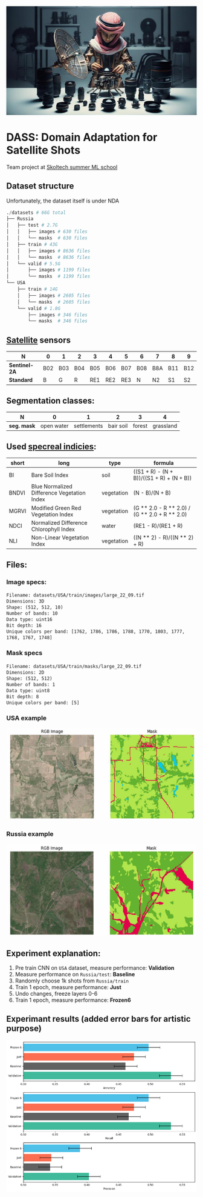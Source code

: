 <div style="text-align: center;">
  <img src="assets/1.jpg" alt="Image by DALL-E 3">
</div>

# DASS: Domain Adaptation for Satellite Shots
Team project at [Skoltech summer ML school](https://smiles.skoltech.ru/)


## Dataset structure
Unfortunately, the dataset itself is under NDA
```python
./datasets # 66G total
├── Russia
│   ├── test # 2.7G
│   │   ├── images # 630 files
│   │   └── masks  # 630 files
│   ├── train # 43G
│   │   ├── images # 8636 files
│   │   └── masks  # 8636 files
│   └── valid # 5.5G
│       ├── images # 1199 files
│       └── masks  # 1199 files
└── USA
    ├── train # 14G
    │   ├── images # 2605 files
    │   └── masks  # 2605 files
    └── valid # 1.8G
        ├── images # 346 files
        └── masks  # 346 files
```

## [Satellite]((https://en.wikipedia.org/wiki/Sentinel-2A)) sensors
|**N**          |0  |1  |2  |3  |4  | 5 | 6 | 7 | 8 | 9 |
|---------------|---|---|---|---|---|---|---|---|---|---|
|**Sentinel-2A**|B02|B03|B04|B05|B06|B07|B08|B8A|B11|B12|
|**Standard**   |B  |G  |R  |RE1|RE2|RE3|N  |N2 |S1 |S2 |

## Segmentation classes:
|**N**        |0         |1          |2        |3     |4        |
|-------------|----------|-----------|---------|------|---------|
|**seg. mask**|open water|settlements|bair soil|forest|grassland|

## Used [specreal indicies]((https://github.com/awesome-spectral-indices/awesome-spectral-indices)):
|short|long|type|formula|
|-|-|-|-|
|BI|Bare Soil Index|soil|((S1 + R) - (N + B))/((S1 + R) + (N + B))|
|BNDVI|Blue Normalized Difference Vegetation Index|vegetation|(N - B)/(N + B)|
|MGRVI|Modified Green Red Vegetation Index|vegetation|(G ** 2.0 - R ** 2.0) / (G ** 2.0 + R ** 2.0)|
|NDCI|Normalized Difference Chlorophyll Index|water|(RE1 - R)/(RE1 + R)|
|NLI|Non-Linear Vegetation Index|vegetation|((N ** 2) - R)/((N ** 2) + R)|

## Files:
### Image specs:
```
Filename: datasets/USA/train/images/large_22_09.tif
Dimensions: 3D
Shape: (512, 512, 10)
Number of bands: 10
Data type: uint16
Bit depth: 16
Unique colors per band: [1762, 1786, 1786, 1788, 1770, 1803, 1777, 1768, 1767, 1748]
```
### Mask specs
```
Filename: datasets/USA/train/masks/large_22_09.tif
Dimensions: 2D
Shape: (512, 512)
Number of bands: 1
Data type: uint8
Bit depth: 8
Unique colors per band: [5]
```
### USA example
<div style="text-align: center;">
  <img src="assets/3.jpg" width="500" alt="Experiment results">
</div>

### Russia example
<div style="text-align: center;">
  <img src="assets/4.jpg" width="500" alt="Experiment results">
</div>

## Experiment explanation:
1. Pre train CNN on `USA` dataset, measure performance: __Validation__
2. Measure performance on `Russia/test`: __Baseline__
3. Randomly choose 1k shots from `Russia/train`
4. Train 1 epoch, measure performance: __Just__
5. Undo changes, freeze layers 0-6
6. Train 1 epoch, measure performance: __Frozen6__

## Experimant results (added error bars for artistic purpose)
<div style="text-align: center;">
  <img src="assets/2.png" alt="Experiment results">
</div>